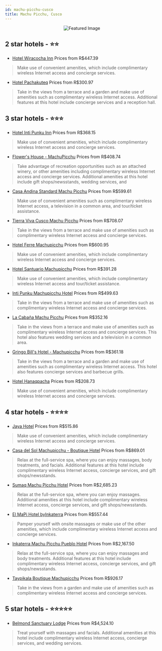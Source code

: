 ```yaml
---
id: machu-picchu-cusco
title: Machu Picchu, Cusco
---
```


<center><img src="https://i.travelapi.com/hotels/13000000/12840000/12835400/12835324/7a2ebbb6_z.jpg" alt="Featured Image" /></center>


##  2 star hotels - ⭐️⭐️

-    [Hotel Wiracocha Inn](https://us.hurb.com/hotels/machu-picchu/hotel-wiracocha-inn-JNP-JP693945?cmp=18055) Prices from R$447.39
   > Make use of convenient amenities, which include complimentary wireless Internet access and concierge services.
-    [Hotel Pachakuteq](https://us.hurb.com/hotels/machu-picchu/hotel-pachakuteq-JNP-JP112769?cmp=18055) Prices from R$300.97
   > Take in the views from a terrace and a garden and make use of amenities such as complimentary wireless Internet access. Additional features at this hotel include concierge services and a reception hall.

##  3 star hotels - ⭐️⭐️⭐️

-    [Hotel Inti Punku Inn](https://us.hurb.com/hotels/machu-picchu/hotel-inti-punku-inn-JNP-JP119314?cmp=18055) Prices from R$368.15
   > Make use of convenient amenities, which include complimentary wireless Internet access and concierge services.
-    [Flower's House - MachuPicchu](https://us.hurb.com/hotels/machu-picchu/flower-s-house-machupicchu-JNP-JP879544?cmp=18055) Prices from R$408.74
   > Take advantage of recreation opportunities such as an attached winery, or other amenities including complimentary wireless Internet access and concierge services. Additional amenities at this hotel include gift shops/newsstands, wedding services, and
-    [Casa Andina Standard Machu Picchu](https://us.hurb.com/hotels/machu-picchu/casa-andina-standard-machu-picchu-JNP-JP740922?cmp=18055) Prices from R$599.61
   > Make use of convenient amenities such as complimentary wireless Internet access, a television in a common area, and tour/ticket assistance.
-    [Tierra Viva Cusco Machu Picchu](https://us.hurb.com/hotels/machu-picchu/tierra-viva-cusco-machu-picchu-JNP-JP640710?cmp=18055) Prices from R$708.07
   > Take in the views from a terrace and make use of amenities such as complimentary wireless Internet access and concierge services.
-    [Hotel Ferre Machupicchu](https://us.hurb.com/hotels/machu-picchu/hotel-ferre-machupicchu-JNP-JP254351?cmp=18055) Prices from R$600.95
   > Make use of convenient amenities, which include complimentary wireless Internet access and concierge services.
-    [Hotel Santuario Machupicchu](https://us.hurb.com/hotels/machu-picchu/hotel-santuario-machupicchu-JNP-JP078632?cmp=18055) Prices from R$391.28
   > Make use of convenient amenities, which include complimentary wireless Internet access and tour/ticket assistance.
-    [Inti Punku Machupicchu Hotel](https://us.hurb.com/hotels/machu-picchu/inti-punku-machupicchu-hotel-JNP-JP887408?cmp=18055) Prices from R$499.63
   > Take in the views from a terrace and make use of amenities such as complimentary wireless Internet access and concierge services.
-    [La Cabaña Machu Picchu](https://us.hurb.com/hotels/machu-picchu/la-cabana-machu-picchu-JNP-JP113940?cmp=18055) Prices from R$352.16
   > Take in the views from a terrace and make use of amenities such as complimentary wireless Internet access and concierge services. This hotel also features wedding services and a television in a common area.
-    [Gringo Bill's Hotel - Machupicchu](https://us.hurb.com/hotels/machu-picchu/gringo-bill-s-hotel-machupicchu-JNP-JP302345?cmp=18055) Prices from R$361.18
   > Take in the views from a terrace and a garden and make use of amenities such as complimentary wireless Internet access. This hotel also features concierge services and barbecue grills.
-    [Hotel Hanaqpacha](https://us.hurb.com/hotels/machu-picchu/hotel-hanaqpacha-JNP-JP792459?cmp=18055) Prices from R$208.73
   > Make use of convenient amenities, which include complimentary wireless Internet access and concierge services.

##  4 star hotels - ⭐️⭐️⭐️⭐️

-    [Jaya Hotel](https://us.hurb.com/hotels/machu-picchu/jaya-hotel-JNP-JP02693W?cmp=18055) Prices from R$515.86
   > Make use of convenient amenities, which include complimentary wireless Internet access and concierge services.
-    [Casa del Sol Machupicchu - Boutique Hotel](https://us.hurb.com/hotels/machu-picchu/casa-del-sol-machupicchu-boutique-hotel-JNP-JP253022?cmp=18055) Prices from R$869.01
   > Relax at the full-service spa, where you can enjoy massages, body treatments, and facials. Additional features at this hotel include complimentary wireless Internet access, concierge services, and gift shops/newsstands.
-    [Sumaq Machu Picchu Hotel](https://us.hurb.com/hotels/machu-picchu/sumaq-machu-picchu-hotel-JNP-JP187239?cmp=18055) Prices from R$2,685.23
   > Relax at the full-service spa, where you can enjoy massages. Additional amenities at this hotel include complimentary wireless Internet access, concierge services, and gift shops/newsstands.
-    [El MaPi Hotel byInkaterra](https://us.hurb.com/hotels/machu-picchu/el-mapi-hotel-byinkaterra-JNP-JP720222?cmp=18055) Prices from R$557.44
   > Pamper yourself with onsite massages or make use of the other amenities, which include complimentary wireless Internet access and concierge services.
-    [Inkaterra Machu Picchu Pueblo Hotel](https://us.hurb.com/hotels/machu-picchu/inkaterra-machu-picchu-pueblo-hotel-JNP-JP120067?cmp=18055) Prices from R$2,167.50
   > Relax at the full-service spa, where you can enjoy massages and body treatments. Additional features at this hotel include complimentary wireless Internet access, concierge services, and gift shops/newsstands.
-    [Taypikala Boutique Machupicchu](https://us.hurb.com/hotels/machu-picchu/taypikala-boutique-machupicchu-JNP-JP973283?cmp=18055) Prices from R$926.17
   > Take in the views from a garden and make use of amenities such as complimentary wireless Internet access and concierge services.

##  5 star hotels - ⭐️⭐️⭐️⭐️⭐️

-    [Belmond Sanctuary Lodge](https://us.hurb.com/hotels/machu-picchu/belmond-sanctuary-lodge-JNP-JP806469?cmp=18055) Prices from R$4,524.10
   > Treat yourself with massages and facials. Additional amenities at this hotel include complimentary wireless Internet access, concierge services, and wedding services.
